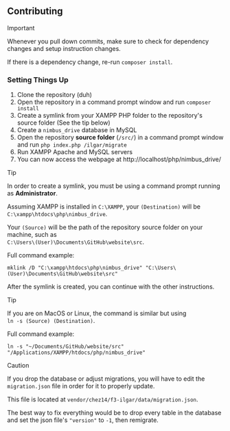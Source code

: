## Contributing
> [!IMPORTANT]
> Whenever you pull down commits, make sure to check for dependency changes and setup instruction changes.
>
> If there is a dependency change, re-run `composer install`.

### Setting Things Up
1. Clone the repository (duh)
2. Open the repository in a command prompt window and run `composer install`
3. Create a symlink from your XAMPP PHP folder to the repository's source folder (See the tip below)
4. Create a `nimbus_drive` database in MySQL
5. Open the repository **source folder** (`/src/`) in a command prompt window and run `php index.php /ilgar/migrate`
6. Run XAMPP Apache and MySQL servers
7. You can now access the webpage at http://localhost/php/nimbus_drive/

> [!TIP]
> In order to create a symlink, you must be using a command prompt running as **Administrator**.
>
> Assuming XAMPP is installed in `C:\XAMPP`, your `(Destination)` will be \
> `C:\xampp\htdocs\php\nimbus_drive`.
>
> Your `(Source)` will be the path of the repository source folder on your machine, such as \
> `C:\Users\(User)\Documents\GitHub\website\src`.
>
> Full command example:
> ```
> mklink /D "C:\xampp\htdocs\php\nimbus_drive" "C:\Users\(User)\Documents\GitHub\website\src"
> ```
> After the symlink is created, you can continue with the other instructions.

> [!TIP]
> If you are on MacOS or Linux, the command is similar but using \
> `ln -s (Source) (Destination)`.
>
> Full command example:
> ```
> ln -s "~/Documents/GitHub/website/src" "/Applications/XAMPP/htdocs/php/nimbus_drive"
> ```

> [!CAUTION]
> If you drop the database or adjust migrations, you will have to edit the `migration.json` file in order for it to properly update.
>
> This file is located at `vendor/chez14/f3-ilgar/data/migration.json`.
>
> The best way to fix everything would be to drop every table in the database and set the json file's `"version"` to `-1`, then remigrate.
